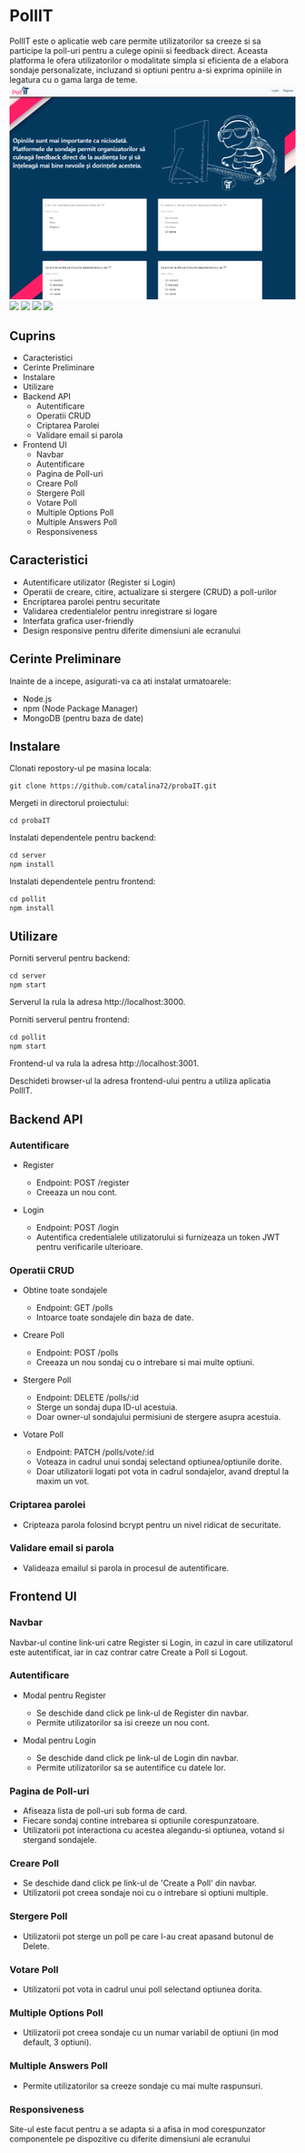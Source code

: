 # PollIT
PollIT este o aplicatie web care permite utilizatorilor sa creeze si sa participe la poll-uri pentru a culege opinii si feedback direct. Aceasta platforma le ofera utilizatorilor o modalitate simpla si eficienta de a elabora sondaje personalizate, incluzand si optiuni pentru a-si exprima opiniile in legatura cu o gama larga de teme. 
<img src="https://github.com/catalina72/probaIT/blob/main/screenshots/1.png">
<img src="https://github.com/catalina72/probaIT/tree/main/screenshots/2.png">
<img src="https://github.com/catalina72/probaIT/tree/main/screenshots/3.png">
<img src="https://github.com/catalina72/probaIT/tree/main/screenshots/4.png">
<img src="https://github.com/catalina72/probaIT/tree/main/screenshots/5.png">

## Cuprins
- Caracteristici
- Cerinte Preliminare
- Instalare
- Utilizare
- Backend API
	- Autentificare
	- Operatii CRUD
	- Criptarea Parolei
	- Validare email si parola
- Frontend UI
	- Navbar
	- Autentificare
	- Pagina de Poll-uri
	- Creare Poll
	- Stergere Poll
	- Votare Poll
	- Multiple Options Poll
	- Multiple Answers Poll
	- Responsiveness

## Caracteristici
- Autentificare utilizator (Register si Login)
- Operatii de creare, citire, actualizare si stergere (CRUD) a poll-urilor
- Encriptarea parolei pentru securitate
- Validarea credentialelor pentru inregistrare si logare
- Interfata grafica user-friendly
- Design responsive pentru diferite dimensiuni ale ecranului

## Cerinte Preliminare
Inainte de a incepe, asigurati-va ca ati instalat urmatoarele:

- Node.js
- npm (Node Package Manager)
- MongoDB (pentru baza de date)

## Instalare
Clonati repostory-ul pe masina locala:
```
git clone https://github.com/catalina72/probaIT.git
```
Mergeti in directorul proiectului:
```
cd probaIT
```
Instalati dependentele pentru backend:
```
cd server
npm install
```
Instalati dependentele pentru frontend:
```
cd pollit
npm install
```

## Utilizare
Porniti serverul pentru backend:
```
cd server
npm start
```
Serverul la rula la adresa http://localhost:3000.

Porniti serverul pentru frontend:
```
cd pollit
npm start
```
Frontend-ul va rula la adresa http://localhost:3001.

Deschideti browser-ul la adresa frontend-ului pentru a utiliza aplicatia PollIT.

## Backend API
### Autentificare
- Register
	- Endpoint: POST /register
	- Creeaza un nou cont.

- Login
	- Endpoint: POST /login
	- Autentifica credentialele utilizatorului si furnizeaza un token JWT pentru verificarile ulterioare.

### Operatii CRUD
- Obtine toate sondajele
	- Endpoint: GET /polls
	- Intoarce toate sondajele din baza de date.

- Creare Poll
	- Endpoint: POST /polls
	- Creeaza un nou sondaj cu o intrebare si mai multe optiuni.

- Stergere Poll
	- Endpoint: DELETE /polls/:id
	- Sterge un sondaj dupa ID-ul acestuia.
	- Doar owner-ul sondajului permisiuni de stergere asupra acestuia.

- Votare Poll
	- Endpoint: PATCH /polls/vote/:id
	- Voteaza in cadrul unui sondaj selectand optiunea/optiunile dorite.
	- Doar utilizatorii logati pot vota in cadrul sondajelor, avand dreptul la maxim un vot.

### Criptarea parolei
- Cripteaza parola folosind bcrypt pentru un nivel ridicat de securitate.

### Validare email si parola
- Valideaza emailul si parola in procesul de autentificare.

## Frontend UI
### Navbar
Navbar-ul contine link-uri catre Register si Login, in cazul in care utilizatorul este autentificat, iar in caz contrar catre Create a Poll si Logout.

### Autentificare
- Modal pentru Register
	- Se deschide dand click pe link-ul de Register din navbar.
	- Permite utilizatorilor sa isi creeze un nou cont.

- Modal pentru Login
	- Se deschide dand click pe link-ul de Login din navbar.
	- Permite utilizatorilor sa se autentifice cu datele lor.

### Pagina de Poll-uri
- Afiseaza lista de poll-uri sub forma de card.
- Fiecare sondaj contine intrebarea si optiunile corespunzatoare.
- Utilizatorii pot interactiona cu acestea alegandu-si optiunea, votand si stergand sondajele.

### Creare Poll
- Se deschide dand click pe link-ul de 'Create a Poll' din navbar.
- Utilizatorii pot creea sondaje noi cu o intrebare si optiuni multiple.

### Stergere Poll
- Utilizatorii pot sterge un poll pe care l-au creat apasand butonul de Delete.

### Votare Poll
- Utilizatorii pot vota in cadrul unui poll selectand optiunea dorita.

### Multiple Options Poll
- Utilizatorii pot creea sondaje cu un numar variabil de optiuni (in mod default, 3 optiuni).

### Multiple Answers Poll
- Permite utilizatorilor sa creeze sondaje cu mai multe raspunsuri.

### Responsiveness
Site-ul este facut pentru a se adapta si a afisa in mod corespunzator componentele pe dispozitive cu diferite dimensiuni ale ecranului 
